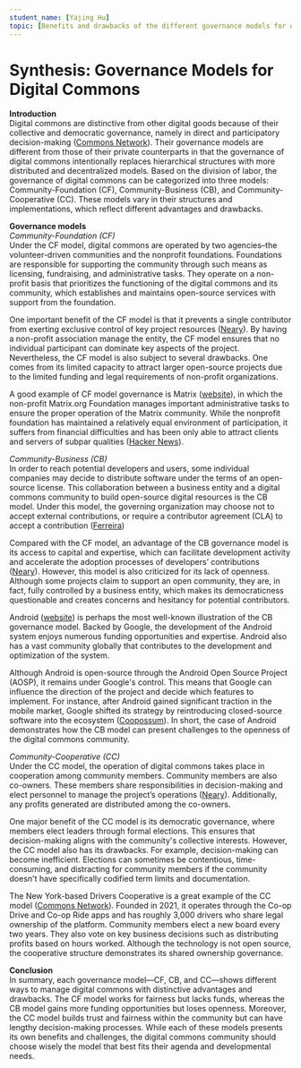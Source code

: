 ```yaml
---
student_name: [Yajing Hu]
topic: [Benefits and drawbacks of the different governance models for digital commons.]
---
```

# Synthesis: Governance Models for Digital Commons #

**Introduction** <br>
Digital commons are distinctive from other digital goods because of their collective and democratic governance, namely in direct and participatory decision-making ([Commons Network](https://www.commonsnetwork.org/wp-content/uploads/2024/05/3rd-Explainer-eng-1.pdf)). Their governance models are different from those of their private counterparts in that the governance of digital commons intentionally replaces hierarchical structures with more distributed and decentralized models. Based on the division of labor, the governance of digital commons can be categorized into three models: Community-Foundation (CF), Community-Business (CB), and Community-Cooperative (CC). These models vary in their structures and implementations, which reflect different advantages and drawbacks.

**Governance models** <br>
*Community-Foundation (CF)* <br>
Under the CF model, digital commons are operated by two agencies–the volunteer-driven communities and the nonprofit foundations. Foundations are responsible for supporting the community through such means as licensing, fundraising, and administrative tasks. They operate on a non-profit basis that prioritizes the functioning of the digital commons and its community, which establishes and maintains open-source services with support from the foundation.

One important benefit of the CF model is that it prevents a single contributor from exerting exclusive control of key project resources ([Neary](https://www.redhat.com/en/blog/understanding-open-source-governance-models)). By having a non-profit association manage the entity, the CF model ensures that no individual participant can dominate key aspects of the project. Nevertheless, the CF model is also subject to several drawbacks. One comes from its limited capacity to attract larger open-source projects due to the limited funding and legal requirements of non-profit organizations.

A good example of CF model governance is Matrix ([website](https://matrix.org/)), in which the non-profit Matrix.org Foundation manages important administrative tasks to ensure the proper operation of the Matrix community. While the nonprofit foundation has maintained a relatively equal environment of participation, it suffers from financial difficulties and has been only able to attract clients and servers of subpar qualities ([Hacker News](https://news.ycombinator.com/item?id=38336736)).

*Community-Business (CB)* <br>
In order to reach potential developers and users, some individual companies may decide to distribute software under the terms of an open-source license. This collaboration between a business entity and a digital commons community to build open-source digital resources is the CB model. Under this model, the governing organization may choose not to accept external contributions, or require a contributor agreement (CLA) to accept a contribution ([Ferreira](https://isabellafer.medium.com/open-source-governance-models-explained-723a3ffd59b6))

Compared with the CF model, an advantage of the CB governance model is its access to capital and expertise, which can facilitate development activity and accelerate the adoption processes of developers’ contributions ([Neary](https://www.redhat.com/en/blog/understanding-open-source-governance-models)). However, this model is also criticized for its lack of openness. Although some projects claim to support an open community, they are, in fact, fully controlled by a business entity, which makes its democraticness questionable and creates concerns and hesitancy for potential contributors.

Android ([website](https://www.android.com/)) is perhaps the most well-known illustration of the CB governance model. Backed by Google, the development of the Android system enjoys numerous funding opportunities and expertise. Android also has a vast community globally that contributes to the development and optimization of the system. 

Although Android is open-source through the Android Open Source Project (AOSP), it remains under Google's control. This means that Google can influence the direction of the project and decide which features to implement. For instance, after Android gained significant traction in the mobile market, Google shifted its strategy by reintroducing closed-source software into the ecosystem ([Coopossum](https://medium.com/@coopossum/how-open-source-is-android-8d1815b9a42d)). In short, the case of Android demonstrates how the CB model can present challenges to the openness of the digital commons community.

*Community-Cooperative (CC)* <br>
Under the CC model, the operation of digital commons takes place in cooperation among community members. Community members are also co-owners. These members share responsibilities in decision-making and elect personnel to manage the project’s operations ([Neary](https://www.redhat.com/en/blog/how-should-i-run-my-community-elections)). Additionally, any profits generated are distributed among the co-owners.

One major benefit of the CC model is its democratic governance, where members elect leaders through formal elections. This ensures that decision-making aligns with the community's collective interests. However, the CC model also has its drawbacks. For example, decision-making can become inefficient. Elections can sometimes be contentious, time-consuming, and distracting for community members if the community doesn't have specifically codified term limits and documentation.

The New York-based Drivers Cooperative is a great example of the CC model ([Commons Network](https://www.commonsnetwork.org/wp-content/uploads/2024/05/3rd-Explainer-eng-1.pdf)). Founded in 2021, it operates through the Co-op Drive and Co-op Ride apps and has roughly 3,000 drivers who share legal ownership of the platform. Community members elect a new board every two years. They also vote on key business decisions such as distributing profits based on hours worked. Although the technology is not open source, the cooperative structure demonstrates its shared ownership governance.

**Conclusion** <br>
In summary, each governance model—CF, CB, and CC—shows different ways to manage digital commons with distinctive advantages and drawbacks. The CF model works for fairness but lacks funds, whereas the CB model gains more funding opportunities but loses openness. Moreover, the CC model builds trust and fairness within the community but can have lengthy decision-making processes. While each of these models presents its own benefits and challenges, the digital commons community should choose wisely the model that best fits their agenda and developmental needs.
